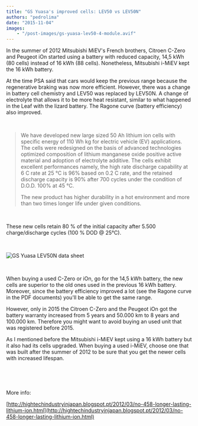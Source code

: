 ```yaml
---
title: "GS Yuasa's improved cells: LEV50 vs LEV50N"
authors: "pedrolima"
date: "2015-11-04"
images: 
    - "/post-images/gs-yuasa-lev50-4-module.avif"
---
```


In the summer of 2012 Mitsubishi MiEV's French brothers, Citroen C-Zero and Peugeot iOn started using a battery with reduced capacity, 14,5 kWh (80 cells) instead of 16 kWh (88 cells). Nonetheless, Mitsubishi i-MiEV kept the 16 kWh battery.

At the time PSA said that cars would keep the previous range because the regenerative braking was now more efficient. However, there was a change in battery cell chemistry and LEV50 was replaced by LEV50N. A change of electrolyte that allows it to be more heat resistant, similar to what happened in the Leaf with the lizard battery. The Ragone curve (battery efficiency) also improved.

 

> We have developed new large sized 50 Ah lithium ion cells with specific energy of 110 Wh kg for electric vehicle (EV) applications. The cells were redesigned on the basis of advanced technologies optimized composition of lithium manganese oxide positive active material and adoption of electrolyte additive. The cells exhibit excellent performances namely, the high rate discharge capability at 6 C rate at 25 °C is 96% based on 0.2 C rate, and the retained discharge capacity is 90% after 700 cycles under the condition of D.O.D. 100% at 45 °C.
> 
> The new product has higher durability in a hot environment and more than two times longer life under given conditions.

 

These new cells retain 80 % of the initial capacity after 5.500 charge/discharge cycles (100 % DOD @ 25°C).

 

![GS Yuasa LEV50N data sheet](post-images/GS-Yuasa-LEV50N-data-sheet.avif)

 

When buying a used C-Zero or iOn, go for the 14,5 kWh battery, the new cells are superior to the old ones used in the previous 16 kWh battery. Moreover, since the battery efficiency improved a lot (see the Ragone curve in the PDF documents) you'll be able to get the same range.

However, only in 2015 the Citroen C-Zero and the Peugeot iOn got the battery warranty increased from 5 years and 50.000 km to 8 years and 100.000 km. Therefore you might want to avoid buying an used unit that was registered before 2015.

As I mentioned before the Mitsubishi i-MiEV kept using a 16 kWh battery but it also had its cells upgraded. When buying a used i-MiEV, choose one that was built after the summer of 2012 to be sure that you get the newer cells with increased lifespan.

 

 

More info:

[http://hightechindustryinjapan.blogspot.pt/2012/03/no-458-longer-lasting-lithium-ion.html](http://hightechindustryinjapan.blogspot.pt/2012/03/no-458-longer-lasting-lithium-ion.html)
